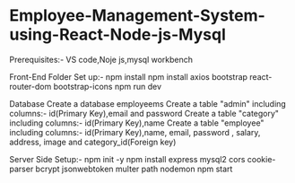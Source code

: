 # Employee-Management-System-using-React-Node-js-Mysql

Prerequisites:-
VS code,Noje js,mysql workbench

Front-End Folder
Set up:-
npm install
npm install axios bootstrap react-router-dom bootstrap-icons
npm run dev


Database
Create a database employeems
Create a table "admin" including columns:- id(Primary Key),email and password
Create a table "category" including columns:- id(Primary Key),name
Create a table "employee" including columns:- id(Primary Key),name, email, password , salary, address, image and category_id(Foreign key)

Server Side
Setup:-
npm init -y
npm install express mysql2 cors cookie-parser bcrypt jsonwebtoken multer path nodemon
npm start
